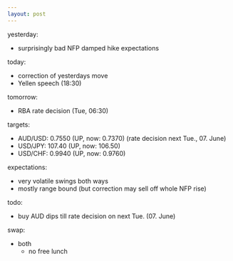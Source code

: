 ```yaml
---
layout: post
---
```


yesterday:

* surprisingly bad NFP damped hike expectations


today:

* correction of yesterdays move
* Yellen speech (18:30)


tomorrow:

* RBA rate decision (Tue, 06:30)


targets:

* AUD/USD: 0.7550 (UP, now: 0.7370) (rate decision next Tue., 07. June)
* USD/JPY: 107.40 (UP, now: 106.50)
* USD/CHF: 0.9940 (UP, now: 0.9760)


expectations:

* very volatile swings both ways
* mostly range bound (but correction may sell off whole NFP rise)


todo:

* buy AUD dips till rate decision on next Tue. (07. June)




swap:

* both
	* no free lunch

<section style="display: none;">
* long
	* GBPSEK
	* USDSEK
	* NZDCHF
	* GBPDKK
	* AUDCHF
	* NZDJPY
	* GBPCHF
	* USDDKK
	* NZDCAD
	* AUDJPY
	* USDCHF
	* NZDUSD
	* CADCHF
	* USDCZK
	* AUDCAD
	* AUDUSD
	* GBPJPY
	* CADJPY
	* USDJPY
	* EURCHF

* short
	* USDRUB
	* EURZAR
	* USDZAR
	* USDMXN
	* USDTRY
	* EURTRY
	* EURNOK
	* EURPLN
	* EURNZD
	* GBPNZD
	* EURAUD
	* GBPAUD
	* USDPLN
	* EURCAD
	* EURUSD
	* CHFJPY
	* EURGBP
	* GBPCAD
	* EURJPY
	* AUDNZD
	* GBPUSD
	* UK100
	* USTEC
</section>